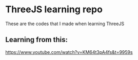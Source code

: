 # ThreeJS learning repo
These are the codes that I made when learning ThreeJS

## Learning from this:
https://www.youtube.com/watch?v=KM64t3pA4fs&t=9959s
